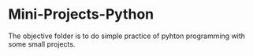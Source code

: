 # Mini-Projects-Python
The objective folder is to do simple practice of pyhton programming with some small projects.
